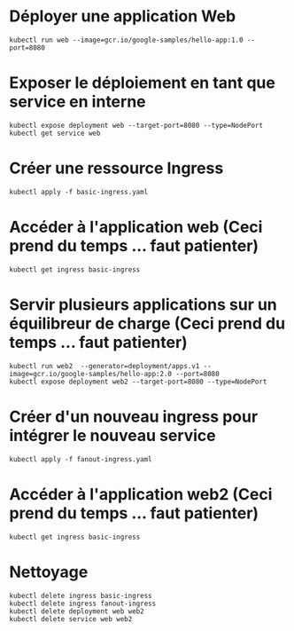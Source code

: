 # Déployer une application Web
```
kubectl run web --image=gcr.io/google-samples/hello-app:1.0 --port=8080
```
# Exposer le déploiement en tant que service en interne
```
kubectl expose deployment web --target-port=8080 --type=NodePort
kubectl get service web
```

# Créer une ressource Ingress
```
kubectl apply -f basic-ingress.yaml
```
# Accéder à l'application web (Ceci prend du temps ... faut patienter)
```
kubectl get ingress basic-ingress
```
# Servir plusieurs applications sur un équilibreur de charge  (Ceci prend du temps ... faut patienter)
```
kubectl run web2  --generator=deployment/apps.v1 --image=gcr.io/google-samples/hello-app:2.0 --port=8080
kubectl expose deployment web2 --target-port=8080 --type=NodePort
```

# Créer d'un nouveau ingress pour intégrer le nouveau service

```
kubectl apply -f fanout-ingress.yaml
```
# Accéder à l'application web2 (Ceci prend du temps ... faut patienter)
```
kubectl get ingress basic-ingress
```
# Nettoyage
```
kubectl delete ingress basic-ingress
kubectl delete ingress fanout-ingress
kubectl delete deployment web web2
kubectl delete service web web2
```
